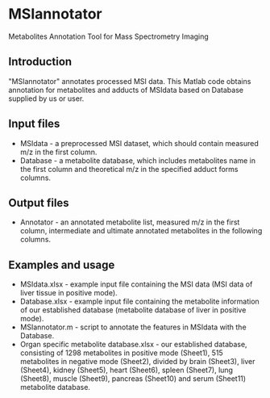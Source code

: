# MSIannotator
Metabolites Annotation Tool for Mass Spectrometry Imaging
## Introduction
"MSIannotator" annotates processed MSI data. This Matlab code obtains annotation for metabolites and adducts of MSIdata based on Database supplied by us or user.
## Input files
- MSIdata - a preprocessed MSI dataset, which should contain measured m/z in the first column.
- Database - a metabolite database, which includes metabolites name in the first column and theoretical m/z in the specified adduct forms columns.
## Output files
- Annotator - an annotated metabolite list, measured m/z in the first column, intermediate and ultimate annotated metabolites in the following columns.
## Examples and usage
- MSIdata.xlsx - example input file containing the MSI data (MSI data of liver tissue in positive mode). 
- Database.xlsx - example input file containing the metabolite information of our established database (metabolite database of liver in positive mode). 
- MSIannotator.m - script to annotate the features in MSIdata with the Database.
- Organ specific metabolite database.xlsx - our established database, consisting of 1298 metabolites in positive mode (Sheet1), 515 metabolites in negative mode (Sheet2), divided by brain (Sheet3), liver (Sheet4), kidney (Sheet5), heart (Sheet6), spleen (Sheet7), lung (Sheet8), muscle (Sheet9), pancreas (Sheet10) and serum (Sheet11) metabolite database.
